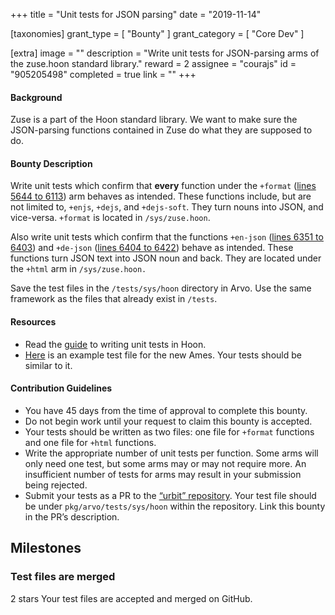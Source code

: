 +++
title = "Unit tests for JSON parsing"
date = "2019-11-14"

[taxonomies]
grant_type = [ "Bounty" ]
grant_category = [ "Core Dev" ]

[extra]
image = ""
description = "Write unit tests for JSON-parsing arms of the zuse.hoon standard library."
reward = 2
assignee = "courajs"
id = "905205498"
completed = true
link = ""
+++

#### Background

Zuse is a part of the Hoon standard library. We want to make sure the JSON-parsing functions contained in Zuse do what they are supposed to do.

#### Bounty Description

Write unit tests which confirm that **every** function under the `+format` ([lines 5644 to 6113](https://github.com/urbit/urbit/blob/0b0766b32b82a294b81f8f405548eb9f16d8c318/pkg/arvo/sys/zuse.hoon#L5644-L6113)) arm behaves as intended. These functions include, but are not limited to, `+enjs`, `+dejs`, and `+dejs-soft`. They turn nouns into JSON, and vice-versa. `+format` is located in `/sys/zuse.hoon`.

Also write unit tests which confirm that the functions `+en-json` ([lines 6351 to 6403](https://github.com/urbit/urbit/blob/0b0766b32b82a294b81f8f405548eb9f16d8c318/pkg/arvo/sys/zuse.hoon#L6351-L6403)) and `+de-json` ([lines 6404 to 6422](https://github.com/urbit/urbit/blob/0b0766b32b82a294b81f8f405548eb9f16d8c318/pkg/arvo/sys/zuse.hoon#L6404-L6422)) behave as intended. These functions turn JSON text into JSON noun and back. They are located under the `+html` arm in `/sys/zuse.hoon.`

Save the test files in the `/tests/sys/hoon` directory in Arvo. Use the same framework as the files that already exist in `/tests`.

#### Resources

- Read the [guide](https://github.com/urbit/urbit/blob/master/pkg/arvo/TESTING.udon) to writing unit tests in Hoon.
- [Here](https://github.com/urbit/urbit/blob/alef2/pkg/arvo/tests/sys/zuse/ordered-map.hoon) is an example test file for the new Ames. Your tests should be similar to it.

#### Contribution Guidelines

- You have 45 days from the time of approval to complete this bounty.
- Do not begin work until your request to claim this bounty is accepted.
- Your tests should be written as two files: one file for `+format` functions and one file for `+html` functions.
- Write the appropriate number of unit tests per function. Some arms will only need one test, but some arms may or may not require more. An insufficient number of tests for arms may result in your submission being rejected.
- Submit your tests as a PR to the [“urbit” repository](https://github.com/urbit/urbit). Your test file should be under `pkg/arvo/tests/sys/hoon` within the repository. Link this bounty in the PR’s description.

## Milestones

### Test files are merged

2 stars
Your test files are accepted and merged on GitHub.
